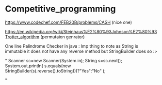 # Competitive_programming

https://www.codechef.com/FEB20B/problems/CASH (nice one)

https://en.wikipedia.org/wiki/Steinhaus%E2%80%93Johnson%E2%80%93Trotter_algorithm  (permutaion genrator)


One line Palindrome Checker in java :
Imp thing to note as String is immutable it does not have any reverse method but StringBuilder does so :>

"
Scanner sc=new Scanner(System.in);
String s=sc.next();
System.out.println( s.equals(new StringBuilder(s).reverse().toString())?"Yes":"No" );

"
